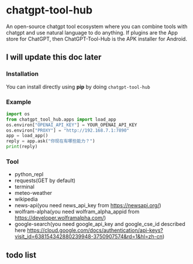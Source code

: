 # chatgpt-tool-hub
An open-source chatgpt tool ecosystem where you can combine tools with chatgpt and use natural language to do anything.
If plugins are the App store for ChatGPT, then ChatGPT-Tool-Hub is the APK installer for Android.  
  
## I will update this doc later

### Installation
You can install directly using **pip** by doing `chatgpt-tool-hub`

### Example
```python
import os
from chatgpt_tool_hub.apps import load_app
os.environ["OPENAI_API_KEY"] = YOUR_OPENAI_API_KEY
os.environ["PROXY"] = "http://192.168.7.1:7890"
app = load_app()
reply = app.ask("你现在有哪些能力？")
print(reply)
```


### Tool
- python_repl
- requests(GET by default)
- terminal
- meteo-weather
- wikipedia
- news-api(you need news_api_key from https://newsapi.org/)
- wolfram-alpha(you need wolfram_alpha_appid from https://developer.wolframalpha.com/)
- google-search(you need google_api_key and google_cse_id described here https://cloud.google.com/docs/authentication/api-keys?visit_id=638154342880239948-3750907574&rd=1&hl=zh-cn)


## todo list

